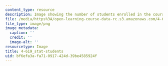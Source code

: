 ```yaml
---
content_type: resource
description: Image showing the number of students enrolled in the course.
file: /media/https%3A/open-learning-course-data-rc.s3.amazonaws.com/4-619-historiography-of-islamic-architecture-fall-2014/bf6efa3afa710917424d39be4585924f_4-619_stat-stundets.png
file_type: image/png
image_metadata:
  caption: ''
  credit: ''
  image-alt: ''
resourcetype: Image
title: 4-619_stat-students
uid: bf6efa3a-fa71-0917-424d-39be4585924f
---
```

